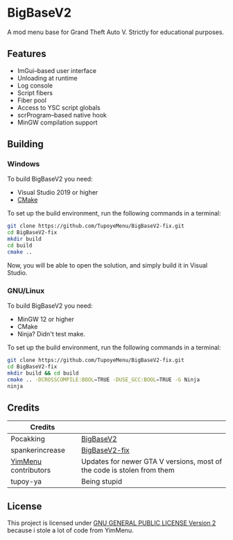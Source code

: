 # BigBaseV2
A mod menu base for Grand Theft Auto V.
Strictly for educational purposes.

## Features
* ImGui–based user interface
* Unloading at runtime
* Log console
* Script fibers
* Fiber pool
* Access to YSC script globals
* scrProgram–based native hook
* MinGW compilation support


## Building

### Windows
To build BigBaseV2 you need:

* Visual Studio 2019 or higher
* [CMake](https://cmake.org/download)

To set up the build environment, run the following commands in a terminal:
```bash
git clone https://github.com/TupoyeMenu/BigBaseV2-fix.git
cd BigBaseV2-fix
mkdir build
cd build
cmake ..
```
Now, you will be able to open the solution, and simply build it in Visual Studio.

### GNU/Linux
To build BigBaseV2 you need:

* MinGW 12 or higher
* CMake
* Ninja? Didn't test make.

To set up the build environment, run the following commands in a terminal:
```bash
git clone https://github.com/TupoyeMenu/BigBaseV2-fix.git
cd BigBaseV2-fix
mkdir build && cd build
cmake .. -DCROSSCOMPILE:BOOL=TRUE -DUSE_GCC:BOOL=TRUE -G Ninja
ninja
```

## Credits
| Credits |         |
| ------- | ------- |
| Pocakking         | [BigBaseV2](https://github.com/Pocakking/BigBaseV2)         |
| spankerincrease   | [BigBaseV2-fix](https://bitbucket.org/gir489/bigbasev2-fix) |
| [YimMenu](https://github.com/YimMenu/YimMenu) contributors | Updates for newer GTA V versions, most of the code is stolen from them |
| tupoy-ya          | Being stupid |

## License
This project is licensed under [GNU GENERAL PUBLIC LICENSE Version 2](https://www.gnu.org/licenses/old-licenses/gpl-2.0.txt) because i stole a lot of code from YimMenu.
